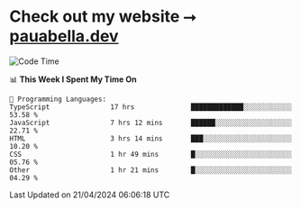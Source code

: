 # Check out my website ⭢ [pauabella.dev](https://pauabella.dev)

<!--START_SECTION:waka-->
![Code Time](http://img.shields.io/badge/Code%20Time-3%2C240%20hrs%2035%20mins-blue)

📊 **This Week I Spent My Time On** 

```text
💬 Programming Languages: 
TypeScript               17 hrs              █████████████░░░░░░░░░░░░   53.58 % 
JavaScript               7 hrs 12 mins       ██████░░░░░░░░░░░░░░░░░░░   22.71 % 
HTML                     3 hrs 14 mins       ███░░░░░░░░░░░░░░░░░░░░░░   10.20 % 
CSS                      1 hr 49 mins        █░░░░░░░░░░░░░░░░░░░░░░░░   05.76 % 
Other                    1 hr 21 mins        █░░░░░░░░░░░░░░░░░░░░░░░░   04.29 % 
```


 Last Updated on 21/04/2024 06:06:18 UTC
<!--END_SECTION:waka-->
